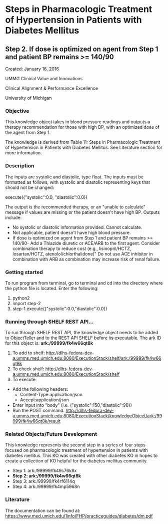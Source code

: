 # Steps in Pharmacologic Treatment of Hypertension in Patients with Diabetes Mellitus
## Step 2. If dose is optimized on agent from Step 1 and patient BP remains >= 140/90
Created: January 16, 2016

UMMG Clinical Value and Innovations

Clinical Alignment & Performance Excellence

University of Michigan

### Objective
This knowledge object takes in blood pressure readings and outputs a therapy recommendation for those with high BP, with an optimized dose of the agent from Step 1.

The knowledge is derived from Table 11: Steps in Pharmacologic Treatment of Hypertension in Patients with Diabetes Mellitus. See Literature section for more information.

### Description
The inputs are systolic and diastolic, type float. The inputs must be formatted as follows, with systolic and diastolic representing keys that should not be changed:

execute({"systolic":0.0,
                      "diastolic":0.0})


The output is the recommended therapy, or an "unable to calculate" message if values are missing or the patient doesn't have high BP.  Outputs include:
- No systolic or diastolic information provided. Cannot calculate.
- Not applicable, patient doesn't have high blood pressure.
- If dose is optimized on agent from Step 1 and patient BP remains >= 140/90-
  Add a Thiazide diuretic or ACE/ARB to the first agent.
  Consider combination therapy to reduce cost (e.g., lisinopril/HCTZ, losartan/HCTZ, atenolol/chlorthalidone)"
  Do not use ACE inhibitor in combination with ARB as combination may increase risk of renal failure.

### Getting started
  To run program from terminal, go to terminal and cd into the directory where the python file is located. Enter the following:
  1. python2
  2. import step-2
  3. step-1.execute({"systolic":0.0,"diastolic":0.0})

### Running through SHELF REST API...
To run through SHELF REST API, the knowledge object needs to be added to ObjectTeller and to the REST API SHELF before its executable.
The ark ID for this object is: **ark:/99999/fk4w66qt8k**

1. To add to shelf: http://dlhs-fedora-dev-a.umms.med.umich.edu:8080/ExecutionStack/shelf/ark:/99999/fk4w66qt8k
2. To check shelf: http://dlhs-fedora-dev-a.umms.med.umich.edu:8080/ExecutionStack/shelf
3. To execute:
  - Add the following headers:
    - Content-Type:application/json
    - Accept:application/json
  - Enter input into "body" (i.e. {"systolic":150,"diastolic":90})
  - Run the POST command. http://dlhs-fedora-dev-a.umms.med.umich.edu:8080/ExecutionStack/knowledgeObject/ark:/99999/fk4w66qt8k/result

### Related Objects/Future Development
This knowledge represents the second step in a series of four steps focused on pharmacologic treatment of hypertension in patients with diabetes mellitus. This KO was created with other diabetes KO in hopes to create a collection of KO helpful for the diabetes mellitus community.

- Step 1: ark:/99999/fk49c76k8x
- **Step 2: ark:/99999/fk4w66qt8k**
- Step 3: ark:/99999/fk4rf6114q
- Step 4: ark:/99999/fk4mp5968n

### Literature
The documentation can be found at: https://www.med.umich.edu/1info/FHP/practiceguides/diabetes/dm.pdf
